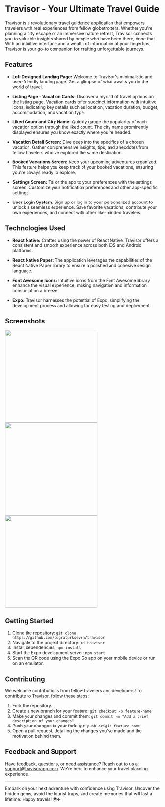 # Travisor - Your Ultimate Travel Guide

Travisor is a revolutionary travel guidance application that empowers travelers with real experiences from fellow globetrotters. Whether you're planning a city escape or an immersive nature retreat, Travisor connects you to valuable insights shared by people who have been there, done that. With an intuitive interface and a wealth of information at your fingertips, Travisor is your go-to companion for crafting unforgettable journeys.

## Features

- **Lofi Designed Landing Page:** Welcome to Travisor's minimalistic and user-friendly landing page. Get a glimpse of what awaits you in the world of travel.

- **Listing Page - Vacation Cards:** Discover a myriad of travel options on the listing page. Vacation cards offer succinct information with intuitive icons, indicating key details such as location, vacation duration, budget, accommodation, and vacation type.

- **Liked Count and City Name:** Quickly gauge the popularity of each vacation option through the liked count. The city name prominently displayed ensures you know exactly where you're headed.

- **Vacation Detail Screen:** Dive deep into the specifics of a chosen vacation. Gather comprehensive insights, tips, and anecdotes from fellow travelers who've explored the same destination.

- **Booked Vacations Screen:** Keep your upcoming adventures organized. This feature helps you keep track of your booked vacations, ensuring you're always ready to explore.

- **Settings Screen:** Tailor the app to your preferences with the settings screen. Customize your notification preferences and other app-specific settings.

- **User Login System:** Sign up or log in to your personalized account to unlock a seamless experience. Save favorite vacations, contribute your own experiences, and connect with other like-minded travelers.

## Technologies Used

- **React Native:** Crafted using the power of React Native, Travisor offers a consistent and smooth experience across both iOS and Android platforms.

- **React Native Paper:** The application leverages the capabilities of the React Native Paper library to ensure a polished and cohesive design language.

- **Font Awesome Icons:** Intuitive icons from the Font Awesome library enhance the visual experience, making navigation and information consumption a breeze.

- **Expo:** Travisor harnesses the potential of Expo, simplifying the development process and allowing for easy testing and deployment.

## Screenshots
<div>
<img src="https://github.com/tugraturkseven/travisor/assets/28603785/df6de18a-1f7b-44a8-9fb5-2c1f996f56f2" width="300" />
<img src="https://github.com/tugraturkseven/travisor/assets/28603785/b9f8286a-b594-428f-9fee-45a66dfce0d1" width="300" />
<img src="https://github.com/tugraturkseven/travisor/assets/28603785/0de2a4d4-7dfe-4b7d-83dd-4540f6407bdc" width="300" />
</div>


## Getting Started

1. Clone the repository: `git clone https://github.com/tugraturkseven/travisor`
2. Navigate to the project directory: `cd travisor`
3. Install dependencies: `npm install`
4. Start the Expo development server: `npm start`
5. Scan the QR code using the Expo Go app on your mobile device or run on an emulator.

## Contributing

We welcome contributions from fellow travelers and developers! To contribute to Travisor, follow these steps:

1. Fork the repository.
2. Create a new branch for your feature: `git checkout -b feature-name`
3. Make your changes and commit them: `git commit -m "Add a brief description of your changes"`
4. Push your changes to your fork: `git push origin feature-name`
5. Open a pull request, detailing the changes you've made and the motivation behind them.

## Feedback and Support

Have feedback, questions, or need assistance? Reach out to us at support@travisorapp.com. We're here to enhance your travel planning experience.

---

Embark on your next adventure with confidence using Travisor. Uncover the hidden gems, avoid the tourist traps, and create memories that will last a lifetime. Happy travels! 🌍✈️
